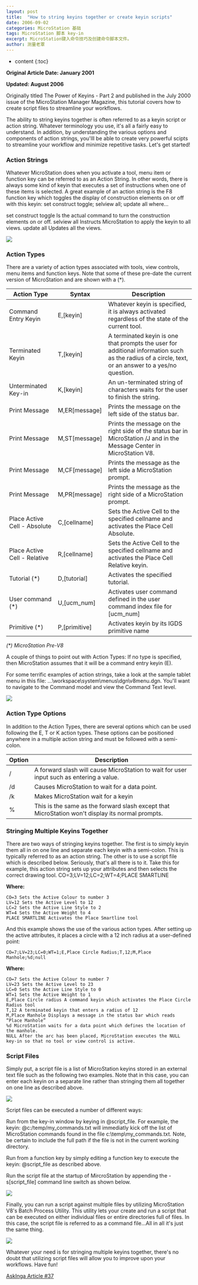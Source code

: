 ```yaml
---
layout: post
title:  "How to string keyins together or create keyin scripts"
date: 2006-09-02
categories: MicroStation 基础
tags: MicroStation 脚本 key-in
excerpt: MicroStation键入命令技巧及创建命令脚本文件。
author: 测量老覃
---
```

* content
{:toc}

**Original Article Date: January 2001**

**Updated:  August 2006**

Originally titled The Power of Keyins - Part 2 and published in the July 2000 issue of the MicroStation Manager Magazine, this tutorial covers how to create script files to streamline your workflows.

The ability to string keyins together is often referred to as a keyin script or action string. Whatever terminology you use, it's all a fairly easy to understand. In addition, by understanding the various options and components of action strings, you'lll be able to create very powerful scipts to streamline your workflow and minimize repetitive tasks. Let's get started!

### Action Strings
Whatever MicroStation does when you activate a tool, menu item or function key can be referred to as an Action String. In other words, there is always some kind of keyin that executes a set of instructions when one of these items is selected. A great example of an action string is the F8 function key which toggles the display of construction elements on or off with this keyin: set construct toggle; selview all; update all where...

set construct toggle Is the actual command to turn the construction elements on or off.
selview all Instructs MicroStation to apply the keyin to all views.
update all Updates all the views.

![](/img/2022/2022-09-10-15-50-40.png)

### Action Types
There are a variety of action types associated with tools, view controls, menu items and function keys. Note that some of these pre-date the current version of MicroStation and are shown with a (*).

Action Type | Syntax | Description
--- | --- | ---
Command Entry Keyin | E,[keyin] | Whatever keyin is specified, it is always activated regardless of the state of the current tool.
Terminated Keyin | T,[keyin] |	A terminated keyin is one that prompts the user for additional information such as the radius of a circle, text, or an answer to a yes/no question.
Unterminated Key-in | K,[keyin]	| An un-terminated string of characters waits for the user to finish the string.
Print Message | M,ER[message] | Prints the message on the left side of the status bar.
Print Message | M,ST[message] | Prints the message on the right side of the status bar in MicroStation /J and in the Message Center in MicroStation V8.
Print Message | M,CF[message] | Prints the message as the left side a MicroStation prompt.
Print Message | M,PR[message] | Prints the message as the right side of a MicroStation prompt.
Place Active Cell - Absolute | C,[cellname] | Sets the Active Cell to the specified cellname and activates the Place Cell Absolute.
Place Active Cell - Relative | R,[cellname] | Sets the Active Cell to the specified cellname and activates the Place Cell Relative keyin.
Tutorial (*) | D,[tutorial] | Activates the specified tutorial.
User command (*) | U,[ucm_num] | Activates user command defined in the user command index file for [ucm_num]
Primitive (*) | P,[primitive] | Activates keyin by its IGDS primitive name

_(*) MicroStation Pre-V8_

A couple of things to point out with Action Types:
If no type is specified, then MicroStation assumes that it will be a command entry keyin (E).

For some terrific examples of action strings, take a look at the sample tablet menu in this file: ...\workspace\system\menus\dgn\v8menu.dgn. You'll want to navigate to the Command model and view the Command Text level.

![](/img/2022/2022-09-10-15-51-02.png)

### Action Type Options
In addition to the Action Types, there are several options which can be used following the E, T or K action types. These options can be positioned anywhere in a multiple action string and must be followed with a semi-colon.

Option | Description
--- | ---
/ | A forward slash will cause MicroStation to wait for user input such as entering a value.
/d | Causes MicroStation to wait for a data point.
/k | Makes MicroStation wait for a keyin
% | This is the same as the forward slash except that MicroStation won't display its normal prompts.
 

### Stringing Multiple Keyins Together
There are two ways of stringing keyins together. The first is to simply keyin them all in on one line and separate each keyin with a semi-colon. This is typically referred to as an action string. The other is to use a script file which is described below. Seriously, that's all there is to it.
Take this for example, this action string sets up your attributes and then selects the correct drawing tool.
CO=3;LV=12;LC=2;WT=4;PLACE SMARTLINE

**Where:**
```
CO=3 Sets the Active Colour to number 3
LV=12 Sets the Active Level to 12
LC=2 Sets the Active Line Style to 2
WT=4 Sets the Active Weight to 4
PLACE SMARTLINE Activates the Place Smartline tool
```

And this example shows the use of the various action types. After setting up the active attributes, it places a circle with a 12 inch radius at a user-defined point:

```
CO=7;LV=23;LC=0;WT=1;E,Place Circle Radius;T,12;M,Place Manhole;%d;null
```

**Where:**
```
CO=7 Sets the Active Colour to number 7
LV=23 Sets the Active Level to 23
LC=0 Sets the Active Line Style to 0
WT=1 Sets the Active Weight to 1
E,Place Circle radius A command keyin which activates the Place Circle Radius tool
T,12 A terminated keyin that enters a radius of 12
M,Place Manhole Displays a message in the status bar which reads “Place Manhole”
%d MicroStation waits for a data point which defines the location of the manhole.
NULL After the arc has been placed, MicroStation executes the NULL key-in so that no tool or view control is active.
```

### Script Files
Simply put, a script file is a list of MicroStation keyins stored in an external text file such as the following two examples. Note that in this case, you can enter each keyin on a separate line rather than stringing them all together on one line as described above.

![](/img/2022/2022-09-10-15-51-25.png)

Script files can be executed a number of different ways:

Run from the key-in window by keying in @script_file. For example, the keyin: @c:/temp/my_commands.txt will immediatly kick off the list of MicroStation commands found in the file c:\temp\my_commands.txt. Note, be certain to include the full path if the file is not in the current working directory.

Run from a function key by simply editing a function key to execute the keyin: @script_file as described above.

Run the script file at the startup of MircroStation by appending the -s[script_file] command line switch as shown below.

![](/img/2022/2022-09-10-15-51-49.png)
 
Finally, you can run a script against multiple files by utilizing MicroStation V8's Batch Process Utility. This utility lets your create and run a script that can be executed on either individual files or entire directories full of files. In this case, the script file is referred to as a command file...All in all it's just the same thing.

![](/img/2022/2022-09-10-15-52-05.png)

Whatever your need is for stringing multiple keyins together, there's no doubt that utilizing script files will allow you to improve upon your workflows. Have fun!

[AskInga Article #37](https://communities.bentley.com/products/microstation/w/askinga/389/how-to-string-keyins-together-or-create-keyin-scripts)
